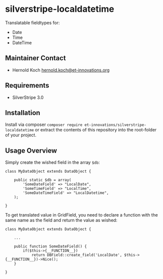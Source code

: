 silverstripe-localdatetime
=====================

Translatable fieldtypes for:

 - Date
 - Time
 - DateTime


Maintainer Contact
------------------

 - Hernold Koch <hernold.koch@et-innovations.org>

Requirements
------------

 - SilverStripe 3.0


Installation
------------

Install via composer `composer require et-innovations/silverstripe-localdatetime`
or extract the contents of this repository into the root-folder of your project.

Usage Overview
--------------

Simply create the wished field in the array `$db`:

	class MyDataObject extends DataObject {

		public static $db = array(
			'SomeDateField' => "LocalDate",
			'SomeTimeField' => "LocalTime",
			'SomeDateTimeField' => "LocalDatetime",
		);

	}

To get translated value in GridField, you need to declare a function with the same name as the field
and return the value as wished:

	class MyDataObject extends DataObject {
		
		...
		
		public function SomeDateField() {
			if($this->{__FUNCTION__})
				return DBField::create_field('LocalDate', $this->{__FUNCTION__})->Nice();
		}
		
	}
